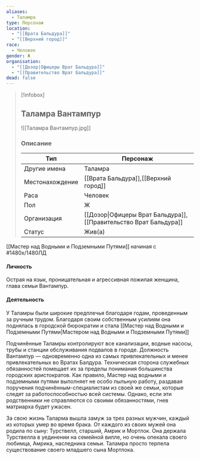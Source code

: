 ```yaml
---
aliases:
  - Таламра
type: Персонаж
location:
  - "[[Врата Бальдура]]"
  - "[[Верхний город]]"
race:
  - Человек
gender: Ж
organisation:
  - "[[Дозор|Офицеры Врат Бальдура]]"
  - "[[Правительство Врат Бальдура]]"
dead: false
---
```


> [!infobox]
> 
> ## Таламра Вантампур
> 
> ![[Таламра Вантампур.jpg]]
> 
> ### Описание
> 
> | Тип | Персонаж |
> | --- | --- |
> | Другие имена| Таламра |
> | Местонахождение | [[Врата Бальдура]],[[Верхний город]] |
> | Раса | Человек |
> | Пол | Ж |
> | Организация | [[Дозор\|Офицеры Врат Бальдура]],[[Правительство Врат Бальдура]] |
> | Статус | Жив(а) |

[[Мастер над Водными и Подземными Путями]] начиная с #1480х/1480ЛД 

#### Личность
Острая на язык, проницательная и агрессивная пожилая женщина, глава семьи Вантампур. 

#### Деятельность

У Таламры были широкие предплечья благодаря годам, проведенным за ручным трудом. Благодаря своим собственным усилиям она поднялась в городской бюрократии и стала [[Мастер над Водными и Подземными Путями|Мастером над Водными и Подземными Путями]]

Подчинённые Таламры контролируют все канализации, водные насосы, трубы и станции обслуживания подвалов в городе. Должность Вантампур — одновременно одна из самых привлекательных и менее привлекательных во Вратах Балдура. Техническая сторона служебных обязанностей помещает их за пределы понимания большинства городских аристократов. Как правило, Мастер над водными и подземными путями выполняет не особо пыльную работу, раздавая поручения подчинённым-специалистам из своей же семьи, которые следят за работоспособностью всей системы. Однако, если эти родственники не справляются со своими обязанностями, гнев матриарха будет ужасен.

За свою жизнь Таларма вышла замуж за трех разных мужчин, каждый из которых умер во время брака. От каждого из своих мужей она родила по сыну: Турствелл, старший, Амрик и Мортлок. Она держала Турствелла в уединении на семейной вилле, но очень опекала своего любимца, Амрика, наследника семьи. Таламра просто терпела существование своего младшего сына Мортлока.